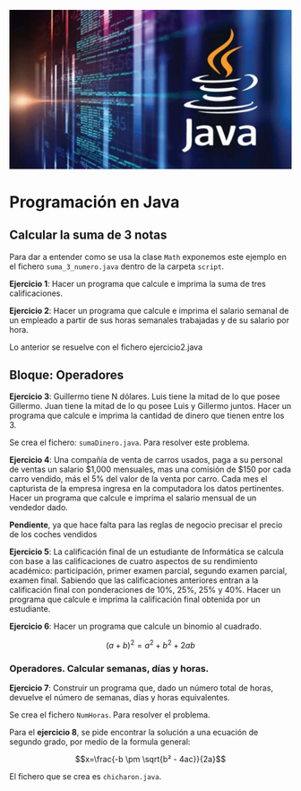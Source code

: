 ![](https://raw.githubusercontent.com/GabrielCourses/tutorial_java/main/image/header_ats.png)

# Programación en Java

## Calcular la suma de 3 notas

Para dar a entender como se usa la clase <code>Math</code> exponemos este ejemplo en el fichero <code>suma\_3\_numero.java</code> dentro de la carpeta <code>script</code>.

**Ejercicio 1**: Hacer un programa que calcule e imprima la suma de tres calificaciones.

**Ejercicio 2**: Hacer un programa que calcule e imprima el salario semanal de un empleado a partir de sus horas semanales trabajadas y de su salario por hora.

Lo anterior se resuelve con el fichero ejercicio2.java

## Bloque: Operadores

**Ejercicio 3**: Guillermo tiene N dólares. Luis tiene la mitad de lo que posee Gillermo. Juan tiene la mitad de lo qu posee Luis y Gillermo juntos. Hacer un programa que calcule e imprima la cantidad de dinero que tienen entre los 3.

Se crea el fichero: <code>sumaDinero.java</code>. Para resolver este problema.

**Ejercicio 4**: Una compañía de venta de carros usados, paga a su personal de ventas un salario $1,000 mensuales, mas una comisión de $150 por cada carro vendido, más el 5% del valor de la venta por carro. Cada mes el capturista de la empresa ingresa en la computadora los datos pertinentes. Hacer un programa que calcule e imprima el salario mensual de un vendedor dado.

**Pendiente**, ya que hace falta para las reglas de negocio precisar el precio de los coches vendidos

**Ejercicio 5**: La calificación final de un estudiante de Informática se calcula con base a las calificaciones de cuatro aspectos de su rendimiento académico: participación, primer examen parcial, segundo examen parcial, examen final. Sabiendo que las calificaciones anteriores entran a la calificación final con ponderaciones de 10%, 25%, 25% y 40%. Hacer un programa que calcule e imprima la calificación final obtenida por un estudiante.

**Ejercicio 6**: Hacer un programa que calcule un binomio al cuadrado.

$$\left(a+b\right)^2 = a^2 + b^2 + 2ab$$

### Operadores. Calcular semanas, días y horas.

**Ejercicio 7**: Construir un programa que, dado un número total de horas, devuelve el número de semanas, días y horas equivalentes.

Se crea el fichero <code>NumHoras</code>. Para resolver el problema.

Para el **ejercicio 8**, se pide encontrar la solución a una ecuación de segundo grado, por medio de la formula general:

$$x=\frac{-b \pm \sqrt{b² - 4ac}}{2a}$$

El fichero que se crea es <code>chicharon.java</code>.

